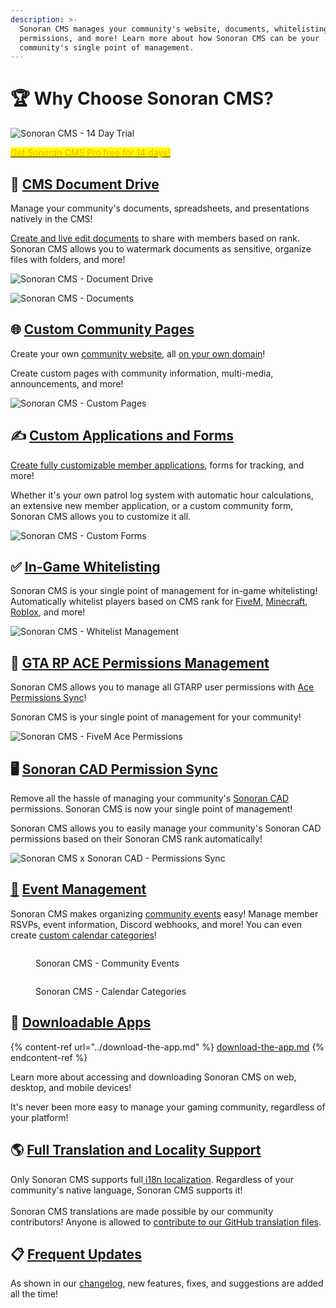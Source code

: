 ```yaml
---
description: >-
  Sonoran CMS manages your community's website, documents, whitelisting, in-game
  permissions, and more! Learn more about how Sonoran CMS can be your
  community's single point of management.
---
```


# 🏆 Why Choose Sonoran CMS?

![Sonoran CMS - 14 Day Trial](<../.gitbook/assets/Trial - B.png>)

<mark style="color:orange;"></mark>[<mark style="color:orange;">Get Sonoran CMS Pro free for 14 days!</mark>](../pricing/pricing-faq/#free-trial-sonoran-cms-pro)<mark style="color:orange;"></mark>

## 📂 [CMS Document Drive](../tutorials/getting-started/your-drive-and-documents.md)

Manage your community's documents, spreadsheets, and presentations natively in the CMS!

[Create and live edit documents](../tutorials/getting-started/your-drive-and-documents.md) to share with members based on rank. Sonoran CMS allows you to watermark documents as sensitive, organize files with folders, and more!

![Sonoran CMS - Document Drive](../.gitbook/assets/docspromo2.png)

![Sonoran CMS - Documents](../.gitbook/assets/cms-promo2.png)

## 🌐 [Custom Community Pages](../tutorials/customization/custom-pages.md)

Create your own [community website](../tutorials/customization/custom-pages.md), all [on your own domain](../tutorials/customization/custom-domain.md)!

Create custom pages with community information, multi-media, announcements, and more!

![Sonoran CMS - Custom Pages](../.gitbook/assets/pg-builder2.png)

## ✍️ [Custom Applications and Forms](../tutorials/getting-started/creating-custom-forms.md)

[Create fully customizable member applications](../tutorials/getting-started/creating-custom-forms.md), forms for tracking, and more!

Whether it's your own patrol log system with automatic hour calculations, an extensive new member application, or a custom community form, Sonoran CMS allows you to customize it all.

![Sonoran CMS - Custom Forms](../.gitbook/assets/cms-ft-forms.png)

## ✅ [In-Game Whitelisting](../integration-capabilities/in-game-integration-resources/gta-rp-integrations/available-resources/whitelist.md)

Sonoran CMS is your single point of management for in-game whitelisting! Automatically whitelist players based on CMS rank for [FiveM](../integration-capabilities/in-game-integration-resources/gta-rp-integrations/available-resources/whitelist.md), [Minecraft](../integration-capabilities/in-game-integration-resources/minecraft-integrations/available-resources/whitelist.md), [Roblox](../integration-capabilities/in-game-integration-resources/roblox-integrations/available-resources/whitelist.md), and more!

![Sonoran CMS - Whitelist Management](../.gitbook/assets/CMS-WL.png)

## 🚫 [GTA RP ACE Permissions Management](../integration-capabilities/in-game-integration-resources/gta-rp-integrations/available-resources/ace-permission-sync.md)

Sonoran CMS allows you to manage all GTARP user permissions with [Ace Permissions Sync](../integration-capabilities/in-game-integration-resources/gta-rp-integrations/available-resources/ace-permission-sync.md)!

Sonoran CMS is your single point of management for your community!

![Sonoran CMS - FiveM Ace Permissions](../.gitbook/assets/CMS-Ace-Sync.png)

## 🖥️ [Sonoran CAD Permission Sync](../integration-capabilities/sonoran-cad-sync.md)

Remove all the hassle of managing your community's [Sonoran CAD](https://info.sonorancad.com/why-choose-sonoran-cad/about) permissions. Sonoran CMS is now your single point of management!

Sonoran CMS allows you to easily manage your community's Sonoran CAD permissions based on their Sonoran CMS rank automatically!

![Sonoran CMS x Sonoran CAD - Permissions Sync](../.gitbook/assets/CMS-CAD-Sync.png)

## [📅](https://emojipedia.org/calendar/) [Event Management](../tutorials/calendars/community-events.md)

Sonoran CMS makes organizing [community events](../tutorials/calendars/community-events.md) easy! Manage member RSVPs, event information, Discord webhooks, and more! You can even create [custom calendar categories](../tutorials/calendars/community-calendar-categories.md)!

<figure><img src="../.gitbook/assets/image.png" alt=""><figcaption><p>Sonoran CMS - Community Events</p></figcaption></figure>

<figure><img src="../.gitbook/assets/image (5).png" alt=""><figcaption><p>Sonoran CMS - Calendar Categories</p></figcaption></figure>

## 📱 [Downloadable Apps](../download-the-app.md)

{% content-ref url="../download-the-app.md" %}
[download-the-app.md](../download-the-app.md)
{% endcontent-ref %}

Learn more about accessing and downloading Sonoran CMS on web, desktop, and mobile devices!

It's never been more easy to manage your gaming community, regardless of your platform!

## 🌎 [Full Translation and Locality Support](../developer-api-documentation/translation-support.md)

Only Sonoran CMS supports full[ i18n localization](../developer-api-documentation/translation-support.md). Regardless of your community's native language, Sonoran CMS supports it!\
\
Sonoran CMS translations are made possible by our community contributors! Anyone is allowed to [contribute to our GitHub translation files](https://github.com/Sonoran-Software/sonorancms\_translations).

## 📋 [Frequent Updates](../roadmap/changelog.md)

As shown in our [changelog](../roadmap/changelog.md), new features, fixes, and suggestions are added all the time!
